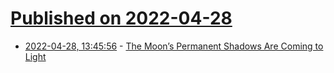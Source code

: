 # [Published on 2022-04-28](index.md)

* [2022-04-28, 13:45:56](https://news.ycombinator.com/item?id=31192366) - [The Moon’s Permanent Shadows Are Coming to Light](https://www.quantamagazine.org/secrets-of-the-moons-permanent-shadows-are-coming-to-light-20220428/)
